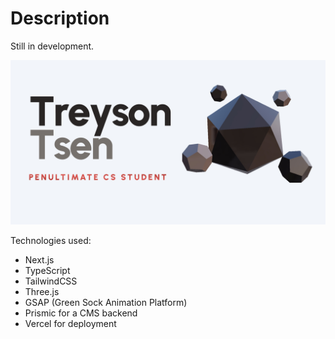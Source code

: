 # Description

Still in development.

![alt text](https://github.com/p0nyo/portfolio-website/blob/main/portfolio-home.jpg?raw=true)

Technologies used:
- Next.js
- TypeScript
- TailwindCSS
- Three.js
- GSAP (Green Sock Animation Platform)
- Prismic for a CMS backend
- Vercel for deployment
